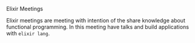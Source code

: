 Elixir Meetings
	
Elixir meetings are meeting with intention of the share knowledge about 
functional programming. In this meeting have talks and build applications 
with `elixir lang`.





